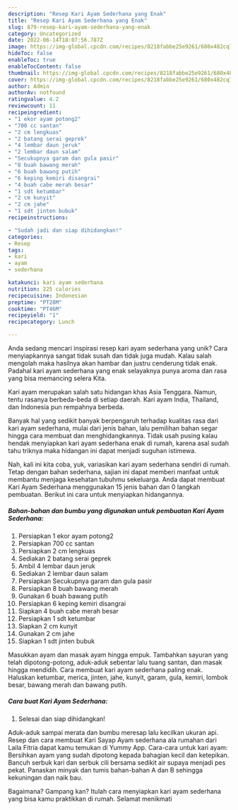 ```yaml
---
description: "Resep Kari Ayam Sederhana yang Enak"
title: "Resep Kari Ayam Sederhana yang Enak"
slug: 879-resep-kari-ayam-sederhana-yang-enak
category: Uncategorized
date: 2022-06-14T18:07:56.787Z
image: https://img-global.cpcdn.com/recipes/8218fabbe25e9261/680x482cq70/kari-ayam-sederhana-foto-resep-utama.jpg
hideToc: false
enableToc: true
enableTocContent: false
thumbnail: https://img-global.cpcdn.com/recipes/8218fabbe25e9261/680x482cq70/kari-ayam-sederhana-foto-resep-utama.jpg
cover: https://img-global.cpcdn.com/recipes/8218fabbe25e9261/680x482cq70/kari-ayam-sederhana-foto-resep-utama.jpg
author: Admin
authorAv: notfound
ratingvalue: 4.2
reviewcount: 11
recipeingredient:
- "1 ekor ayam potong2"
- "700 cc santan"
- "2 cm lengkuas"
- "2 batang serai geprek"
- "4 lembar daun jeruk"
- "2 lembar daun salam"
- "Secukupnya garam dan gula pasir"
- "8 buah bawang merah"
- "6 buah bawang putih"
- "6 keping kemiri disangrai"
- "4 buah cabe merah besar"
- "1 sdt ketumbar"
- "2 cm kunyit"
- "2 cm jahe"
- "1 sdt jinten bubuk"
recipeinstructions:

- "Sudah jadi dan siap dihidangkan!"
categories:
- Resep
tags:
- kari
- ayam
- sederhana

katakunci: kari ayam sederhana 
nutrition: 225 calories
recipecuisine: Indonesian
preptime: "PT28M"
cooktime: "PT46M"
recipeyield: "1"
recipecategory: Lunch

---
```





Anda sedang mencari inspirasi resep kari ayam sederhana yang unik? Cara menyiapkannya sangat tidak susah dan tidak juga mudah. Kalau salah mengolah maka hasilnya akan hambar dan justru cenderung tidak enak. Padahal kari ayam sederhana yang enak selayaknya punya aroma dan rasa yang bisa memancing selera Kita.





Kari ayam merupakan salah satu hidangan khas Asia Tenggara. Namun, tentu rasanya berbeda-beda di setiap daerah. Kari ayam India, Thailand, dan Indonesia pun rempahnya berbeda.

Banyak hal yang sedikit banyak berpengaruh terhadap kualitas rasa dari kari ayam sederhana, mulai dari jenis bahan, lalu pemilihan bahan segar hingga cara membuat dan menghidangkannya. Tidak usah pusing kalau hendak menyiapkan kari ayam sederhana enak di rumah, karena asal sudah tahu triknya maka hidangan ini dapat menjadi suguhan istimewa.






Nah, kali ini kita coba, yuk, variasikan kari ayam sederhana sendiri di rumah. Tetap dengan bahan sederhana, sajian ini dapat memberi manfaat untuk membantu menjaga kesehatan tubuhmu sekeluarga. Anda dapat membuat Kari Ayam Sederhana menggunakan 15 jenis bahan dan 0 langkah pembuatan. Berikut ini cara untuk menyiapkan hidangannya.

<!--inarticleads1-->

##### Bahan-bahan dan bumbu yang digunakan untuk pembuatan Kari Ayam Sederhana:

1. Persiapkan 1 ekor ayam potong2
1. Persiapkan 700 cc santan
1. Persiapkan 2 cm lengkuas
1. Sediakan 2 batang serai geprek
1. Ambil 4 lembar daun jeruk
1. Sediakan 2 lembar daun salam
1. Persiapkan Secukupnya garam dan gula pasir
1. Persiapkan 8 buah bawang merah
1. Gunakan 6 buah bawang putih
1. Persiapkan 6 keping kemiri disangrai
1. Siapkan 4 buah cabe merah besar
1. Persiapkan 1 sdt ketumbar
1. Siapkan 2 cm kunyit
1. Gunakan 2 cm jahe
1. Siapkan 1 sdt jinten bubuk


Masukkan ayam dan masak ayam hingga empuk. Tambahkan sayuran yang telah dipotong-potong, aduk-aduk sebentar lalu tuang santan, dan masak hingga mendidih. Cara membuat kari ayam sederhana paling enak. Haluskan ketumbar, merica, jinten, jahe, kunyit, garam, gula, kemiri, lombok besar, bawang merah dan bawang putih. 

<!--inarticleads2-->

##### Cara buat Kari Ayam Sederhana:


1. Selesai dan siap dihidangkan!

Aduk-aduk sampai merata dan bumbu meresap lalu kecilkan ukuran api. Resep dan cara membuat Kari Sayap Ayam sederhana ala rumahan dari Laila Fitria dapat kamu temukan di Yummy App. Cara-cara untuk kari ayam: Bersihkan ayam yang sudah dipotong kepada bahagian kecil dan ketepikan. Bancuh serbuk kari dan serbuk cili bersama sedikit air supaya menjadi pes pekat. Panaskan minyak dan tumis bahan-bahan A dan B sehingga kekuningan dan naik bau. 

Bagaimana? Gampang kan? Itulah cara menyiapkan kari ayam sederhana yang bisa kamu praktikkan di rumah. Selamat menikmati
